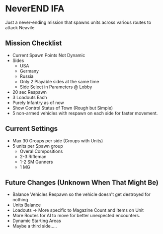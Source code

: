 # NeverEND IFA

Just a never-ending mission that spawns units across various routes to attack Neavile

## Mission Checklist

* Current Spawn Points Not Dynamic
* Sides
	* USA
	* Germany
	* Russia
	* Only 2 Playable sides at the same time
	* Side Select in Parameters @ Lobby
* 20 sec Respawn
* 3 Loadouts Each
* Purely Infantry as of now
* Show Control Status of Town (Rough but Simple)
* 5 non-armed vehicles with respawn on each side for faster movement.

## Current Settings

* Max 30 Groups per side (Groups with Units)
* 5 units per Spawn group
	* Overal Compositions
	* 2-3 Rifleman
	* 1-2 SM Gunners
	* 1 MG
	
## Future Changes (Unknown When That Might Be)

* Balance Vehicles Respawn so the vehicle doesn't get destroyed for nothing
* Units Balance
* Loadouts -> More specific to Magazine Count and Items on Unit
* More Routes for AI to move for better unexpected encounters.
* Dynamic Starting Areas
* Maybe a third side.....
	

